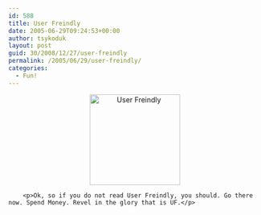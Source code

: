```yaml
---
id: 588
title: User Freindly
date: 2005-06-29T09:24:53+00:00
author: tsykoduk
layout: post
guid: 30/2008/12/27/user-freindly
permalink: /2005/06/29/user-freindly/
categories:
  - Fun!
---
```

<center><a href="http://ars.userfriendly.org/cartoons/?id=20050629"><img src="http://www.userfriendly.org/cartoons/archives/05jun/uf008049.gif" alt="User Freindly"  width="180" /></a></center>

		<p>Ok, so if you do not read User Freindly, you should. Go there now. Spend Money. Revel in the glory that is UF.</p>
